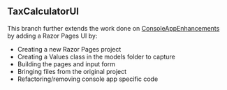 ## TaxCalculatorUI

This branch further extends the work done on [ConsoleAppEnhancements](https://github.com/Chris-Filiatrault/coding-assignment/tree/ConsoleAppEnhancements) by adding a Razor Pages UI by:

- Creating a new Razor Pages project
- Creating a Values class in the models folder to capture
- Building the pages and input form
- Bringing files from the original project
- Refactoring/removing console app specific code